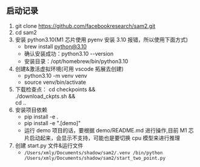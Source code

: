 ## 启动记录

1. git clone https://github.com/facebookresearch/sam2.git
2. cd sam2
3. 安装 python3.10(M1 芯片使用 pyenv 安装 3.10 报错，所以使用下面方式)
   - brew install python@3.10
   - 确认安装成功：python3.10 --version
   - 安装目录：/opt/homebrew/bin/python3.10
4. 创建&激活虚拟环境(可用 vscode 拓展去创建)
   - python3.10 -m venv venv
   - source venv/bin/activate
5. 下载检查点：
   cd checkpoints && \
   ./download_ckpts.sh && \
   cd ..
6. 安装项目依赖
   - pip install -e .
   - pip install -e ".[demo]"
   - 运行 demo 项目的话，要根据 demo/README.md 进行操作,目前 M1 芯片启动起来，会显示不支持，可能也是要切换 cpu 模型来进行推理
7. 创建 start.py 文件&运行文件
   - `/Users/xmly/Documents/shadow/sam2/.venv
/bin/python /Users/xmly/Documents/shadow/sam2/start_two_point.py`
